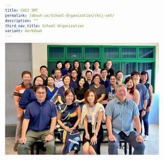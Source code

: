 ```yaml
---
title: CHIJ SMT
permalink: /about-us/School-Organization/chij-smt/
description: ""
third_nav_title: School Organization
variant: markdown
---
```

![](/images/Dept/01_SMT.jpg)